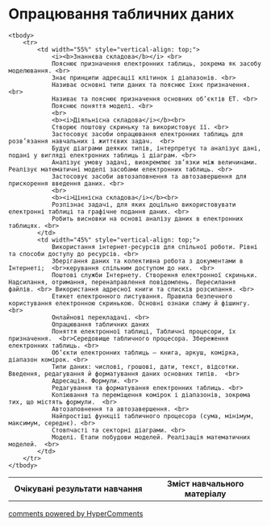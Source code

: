 <div id="hypercomments_widget" class="js-hypercomments-widget invisible"></div>

# Опрацювання табличних даних

<table>
	<tr>
		<td width="55%" align="center">
			<b>Очікувані результати навчання</b>
		</td>
		<td width="45%" align="center">
			<b>Зміст навчального матеріалу</b>
		</td>
	</tr>

	<tbody>
		<tr>
			<td width="55%" style="vertical-align: top;">
				<i><b>Знаннєва складова</b></i> <br>
				Пояснює призначення електронних таблиць, зокрема як засобу моделювання. <br>
				Знає принципи адресації клітинок і діапазонів. <br>
				Називає основні типи даних та пояснює їхнє призначення. <br>
				Називає та пояснює призначення основних об’єктів ЕТ. <br>
				Пояснює поняття моделі. <br>
				<br>
				<b><i>Діяльнісна складова</i></b><br>
				Створює поштову скриньку та використовує її. <br>
				Застосовує засоби опрацювання електронних таблиць для розв’язання навчальних і життєвих задач.  <br>
				Будує діаграми деяких типів, інтерпретує та аналізує дані, подані у вигляді електронних таблиць і діаграм. <br>
				Аналізує умову задачі, виокремлює зв’язки між величинами. Реалізує математичні моделі засобами електронних таблиць. <br>
				Застосовує засоби автозаповнення та автозавершення для прискорення введення даних. <br>
				<br>
				<b><i>Ціннісна складова</i></b><br>
				Розпізнає задачі, для яких доцільно використовувати електронні таблиці та графічне подання даних. <br>
				Робить висновки на основі аналізу даних в електронних таблицях. <br>
			</td>
			<td width="45%" style="vertical-align: top;">
				Використання інтернет-ресурсів для спільної роботи. Рівні та способи доступу до ресурсів. <br>
				Зберігання даних та колективна робота з документами в Інтернеті;  <br>керування спільним доступом до них.  <br>
				Поштові служби Інтернету. Створення електронної скриньки. Надсилання, отримання, перенаправлення повідомлень. Пересилання файлів. <br> Використання адресної книги та списків розсилання. <br>
				Етикет електронного листування. Правила безпечного користування електронною скринькою. Основні ознаки спаму й фішингу. <br>
				Онлайнові перекладачі. <br>
				Опрацювання табличних даних
				Поняття електронної таблиці, Табличні процесори, їх призначення.  <br>Середовище табличного процесора. Збереження електронних таблиць. <br>
				Об’єкти електронних таблиць — книга, аркуш, комірка, діапазон комірок. <br>
				Типи даних: числові, грошові, дати, текст, відсотки. Введення, редагування й форматування даних основних типів.  <br>
				Адресація. Формули. <br>
				Редагування та форматування електронних таблиць. <br>
				Копіювання та переміщення комірок і діапазонів, зокрема тих, що містять формули.  <br>
				Автозаповнення та автозавершення. <br>
				Найпростіші функції табличного процесора (сума, мінімум, максимум, середнє). <br>
				Стовпчасті та секторні діаграми. <br>
				Моделі. Етапи побудови моделей. Реалізація математичних моделей.  <br>
			</td>
		</tr>
	</tbody>
</table>

<div class="js-hypercomments-container">
<a href="http://hypercomments.com" class="hc-link" title="comments widget">comments powered by HyperComments</a>
</div>